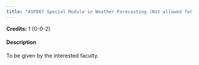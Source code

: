 ```yaml
---
title: "ASP867 Special Module in Weather Forecasting (Not allowed for : Any program other than AST and ASZ)"
---
```

**Credits:** 1 (0-0-2)

#### Description
To be given by the interested faculty.